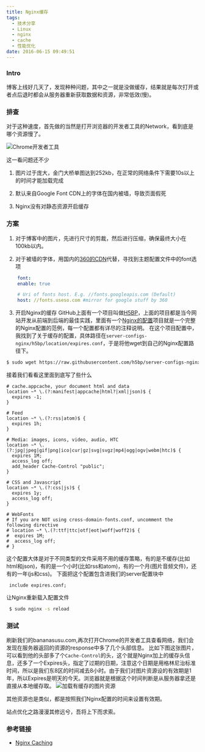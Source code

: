 ```yaml
---
title: Nginx缓存
tags:
  - 技术分享
  - Linux
  - nginx
  - cache
  - 性能优化
date: 2016-06-15 09:49:51
---
```



### Intro

博客上线好几天了，发现种种问题，其中之一就是没做缓存，结果就是每次打开或者点后退时都会从服务器重新获取数据和资源，非常低效(慢)。

### 排查

对于这种速度，首先做的当然是打开浏览器的开发者工具的Network，看到底是哪个资源慢了。

![Chrome开发者工具](/images/cache-with-nginx/blog_network_no_cache-min.png "Chrome开发者工具")

这一看问题还不少

1. 图片过于庞大，金门大桥单图达到252kb，在正常的网络条件下需要10s以上的时间才能加载完成

2. 默认来自Google Font CDN上的字体在国内被墙，导致页面假死

3. Nginx没有对静态资源开启缓存

### 方案

1. 对于博客中的图片，先进行尺寸的剪裁，然后进行压缩，确保最终大小在100kb以内。

2. 对于被墙的字体，用国内的[360的CDN](http://libs.useso.com/)代替，寻找到主题配置文件中的font选项
``` yaml
	font:
	enable: true

	# Uri of fonts host. E.g. //fonts.googleapis.com (Default)
	host: //fonts.useso.com #mirror for google stuff by 360
```

3. 开启Nginx的缓存
GitHub上面有一个项目叫做[H5BP](https://h5bp.github.io/)，上面的项目都是当今网站开发从前端到后端的最佳实践，里面有一个[Nginx的配置](https://github.com/h5bp/server-configs-nginx)项目就是一个完整的Nginx配置的范例，每一个配置都有详尽的注释说明。
在这个项目配置中，我找到了关于缓存的配置，具体路径在`server-configs-nginx/h5bp/location/expires.conf`，于是将他wget到自己的Nginx配置路径下。
``` bash
$ sudo wget https://raw.githubusercontent.com/h5bp/server-configs-nginx/master/h5bp/location/expires.conf
```
接着我们看看这里面到底写了些什么
   ``` nginx
   # cache.appcache, your document html and data
   location ~* \.(?:manifest|appcache|html?|xml|json)$ {
     expires -1;
   }
   
   # Feed
   location ~* \.(?:rss|atom)$ {
     expires 1h;
   }
   
   # Media: images, icons, video, audio, HTC
   location ~* \.(?:jpg|jpeg|gif|png|ico|cur|gz|svg|svgz|mp4|ogg|ogv|webm|htc)$ {
     expires 1M;
     access_log off;
     add_header Cache-Control "public";
   }
   
   # CSS and Javascript
   location ~* \.(?:css|js)$ {
     expires 1y;
     access_log off;
   }
   
   # WebFonts
   # If you are NOT using cross-domain-fonts.conf, uncomment the following directive
   # location ~* \.(?:ttf|ttc|otf|eot|woff|woff2)$ {
   #  expires 1M;
   #  access_log off;
   # }
   ```
这个配置大体是对于不同类型的文件采用不用的缓存策略，有的是不缓存(比如html和json)，有的是一个小时(比如rss和atom)，有的一个月(图片音频文件)，还有的一年(js和css)。
下面把这个配置包含进我们的server配置块中
   ``` nginx
	include expires.conf;
   ```
让Nginx重新载入配置文件
   ``` bash
	$ sudo nginx -s reload
   ```

### 测试

刷新我们的bananasusu.com,再次打开Chrome的开发者工具查看网络，我们会发现在服务器返回的资源的response中多了几个头部信息。
比如下图这张图片，可以看到他的头部多了个`Cache-Control`的头，这个就是Nginx加上的缓存头信息，还多了一个Expires头，指定了过期的日期，注意这个日期是用格林尼治标准时间，所以是我们东8区的时间减去8小时。由于我们对图片资源设的有效期是1年，所以Expires是明天的今天。浏览器就是根据这个时间判断是从服务器拿还是直接从本地缓存取。
![加载有缓存的图片资源](/images/cache-with-nginx/blog_image_with_cache-min.png "加载有缓存的图片资源")

其他资源也是类似，都是按照我们Nginx配置的时间来设置有效期。

站点优化之路漫漫其修远兮，吾将上下而求索。

### 参考链接

- [Nginx Caching](https://serversforhackers.com/nginx-caching)